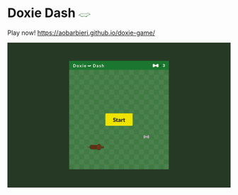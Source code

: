 # Doxie Dash ![](./images/doxie-sm.png)

Play now! https://aobarbieri.github.io/doxie-game/

![](./images/preview.png)
